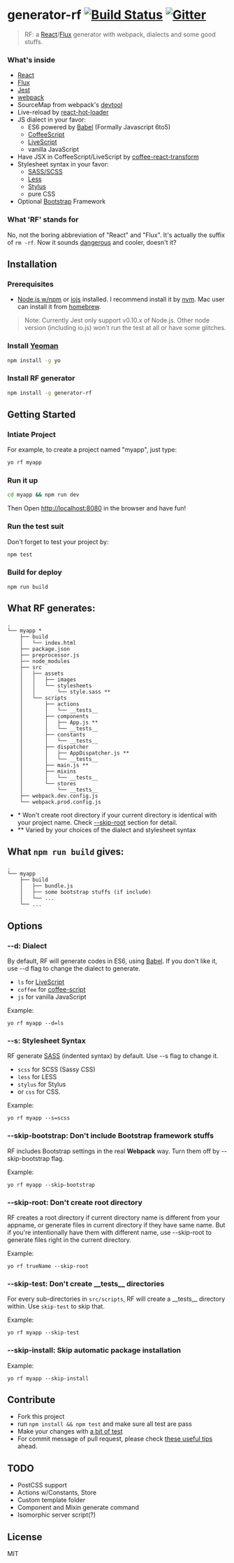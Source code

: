 # generator-rf [![Build Status](https://secure.travis-ci.org/taiansu/generator-rf.png?branch=master)](https://travis-ci.org/taiansu/generator-rf) [![Gitter](https://badges.gitter.im/Join%20Chat.svg)](https://gitter.im/taiansu/generator-rf?utm_source=badge&utm_medium=badge&utm_campaign=pr-badge&utm_content=badge)

> RF: a [React](http://facebook.github.io/react/)/[Flux](http://facebook.github.io/flux/) generator with webpack, dialects and some good stuffs.

### What's inside
* [React](http://facebook.github.io/react/)
* [Flux](http://facebook.github.io/flux/)
* [Jest](http://facebook.github.io/jest)
* [webpack](http://webpack.github.io/)
* SourceMap from webpack's [devtool](http://webpack.github.io/docs/configuration.html#devtool)
* Live-reload by [react-hot-loader](https://gaearon.github.io/react-hot-loader/)
* JS dialect in your favor:
    * ES6 powered by [Babel](https://babeljs.io/) (Formally Javascript 6to5)
    * [CoffeeScript](http://coffeescript.org/)
    * [LiveScript](http://livescript.net)
    * vanilla JavaScript
* Have JSX in CoffeeScript/LiveScript by [coffee-react-transform](https://github.com/jsdf/coffee-react-transform)
* Stylesheet syntax in your favor:
    * [SASS/SCSS](http://sass-lang.com/)
    * [Less](http://lesscss.org/)
    * [Stylus](http://learnboost.github.io/stylus/)
    * pure CSS
* Optional [Bootstrap](http://getbootstrap.com/) Framework

### What 'RF' stands for

No, not the boring abbreviation of "React" and "Flux". It's actually the suffix of `rm -rf`. Now it sounds [dangerous](https://github.com/MrMEEE/bumblebee-Old-and-abbandoned/issues/123) and cooler, doesn't it?

## Installation

### Prerequisites

* [Node.js w/npm](http://nodejs.org/) or [iojs](https://iojs.org/) installed. I
  recommend install it by [nvm](https://github.com/creationix/nvm). Mac user can
  install it from [homebrew](http://brew.sh/).

> Note: Currently Jest only support v0.10.x of Node.js. Other
> node version (including io.js) won't run the test at all or have some glitches.

### Install [Yeoman](http://yeoman.io)

```bash
npm install -g yo
```

### Install RF generator

```bash
npm install -g generator-rf
```

## Getting Started

### Intiate Project

For example, to create a project named "myapp", just type:

```bash
yo rf myapp
```

### Run it up

```bash
cd myapp && npm run dev
```

Then Open [http://localhost:8080](http://localhost:8080) in the browser and have fun!

### Run the test suit
Don't forget to test your project by:

```bash
npm test
```

### Build for deploy

```
npm run build
```

## What RF generates:
    .
    └── myapp *
        ├── build
        │   └── index.html
        ├── package.json
        ├── preprocessor.js
        ├── node_modules
        ├── src
        │   ├── assets
        │   │   ├── images
        │   │   └── stylesheets
        │   │       └── style.sass **
        │   └── scripts
        │       ├── actions
        │       │   └── __tests__
        │       ├── components
        │       │   ├── App.js **
        │       │   └── __tests__
        │       ├── constants
        │       │   └── __tests__
        │       ├── dispatcher
        │       │   ├── AppDispatcher.js **
        │       │   └── __tests__
        │       ├── main.js **
        │       ├── mixins
        │       │   └── __tests__
        │       └── stores
        │           └── __tests__
        ├── webpack.dev.config.js
        └── webpack.prod.config.js

* \* Won't create root directory if your current directory is identical with your project name. Check [--skip-root](#--skip-root-dont-create-root-directory) section for detail.
* \*\* Varied by your choices of the dialect and stylesheet syntax


## What `npm run build` gives:
    .
    └── myapp
        ├── build
        │   ├── bundle.js
        │   ├── some bootstrap stuffs (if include)
        │   └── ...
        └── ...

## Options

### --d: Dialect

By default, RF will generate codes in ES6, using [Babel](https://babeljs.io/). If you don't like it, use --d flag to change the dialect to generate.

* `ls` for [LiveScript](http://livescript.net)
* `coffee` for [coffee-script](http://coffeescript.org/)
* `js` for vanilla JavaScript

Example:

    yo rf myapp --d=ls

### --s: Stylesheet Syntax

RF generate [SASS](http://sass-lang.com/) (indented syntax) by default. Use --s flag to change it.

* `scss` for SCSS (Sassy CSS)
* `less` for LESS
* `stylus` for Stylus
* or `css` for CSS.

Example:

    yo rf myapp --s=scss

### --skip-bootstrap: Don't include Bootstrap framework stuffs

RF includes Bootstrap settings in the real __Webpack__ way. Turn them off by --skip-bootstrap flag.

Example:

    yo rf myapp --skip-bootstrap

### --skip-root: Don't create root directory

RF creates a root directory if current directory name is different from your appname, or generate files in current directory if they have same name. But if you're intentionally have them with different name, use --skip-root to generate files right in the current directory.

Example:

    yo rf trueName --skip-root

### --skip-test: Don't create \_\_tests\_\_ directories

For every sub-directories in `src/scripts`, RF will create a \_\_tests\_\_ directory
within. Use `skip-test` to skip that.

Example:

    yo rf myapp --skip-test

### --skip-install: Skip automatic package installation

Example:

    yo rf myapp --skip-install

## Contribute

* Fork this project
* run `npm install && npm test` and make sure all test are pass
* Make your changes with [a bit of test](http://yeoman.io/authoring/testing.html)
* For commit message of pull request, please check [these useful tips](http://robots.thoughtbot.com/5-useful-tips-for-a-better-commit-message) ahead.

## TODO

* PostCSS support
* Actions w/Constants, Store
* Custom template folder
* Component and Mixin generate command
* Isomorphic server script(?)

## License

MIT
